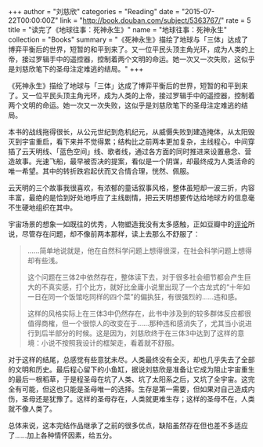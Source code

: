 +++
author = "刘慈欣"
categories = "Reading"
date = "2015-07-22T00:00:00Z"
link = "http://book.douban.com/subject/5363767/"
rate = 5
title = "读完了《地球往事：死神永生》"
name = "地球往事：死神永生"
collection = "Books"
summary = "《死神永生》描绘了地球与「三体」达成了博弈平衡后的世界，短暂的和平到来了。又一位平民头顶主角光环，成为人类的上帝，接过罗辑手中的遥控器，控制着两个文明的命运。她一次又一次失败，这似乎是刘慈欣笔下的圣母注定难逃的结局。"
+++

《死神永生》描绘了地球与「三体」达成了博弈平衡后的世界，短暂的和平到来了。又一位平民头顶主角光环，成为人类的上帝，接过罗辑手中的遥控器，控制着两个文明的命运。她一次又一次失败，这似乎是刘慈欣笔下的圣母注定难逃的结局。

本书的战线拖得很长，从公元世纪到危机纪元，从威慑失败到建造掩体，从太阳毁灭到宇宙重启，看下来并不觉得累；结构比之前两本更加复杂，主线程心，中间穿插了云天明线、「蓝色空间」线、歌者线，通过各方面的同时推进来设置悬念、营造故事。光速飞船，最早被否决的提案，看似是一个阴谋，却最终成为人类活命的唯一希望。其中的转折跌宕起伏而又合情合理，恍然、佩服。

云天明的三个故事我很喜欢，有浓郁的童话叙事风格，整体虽短却一波三折，内容丰富，最绝的是恰到好处地呼应了主线剧情，把云天明想要传达给地球方的信息毫不生硬地组织在其中。

宇宙场景的想象一如既往的优秀，人物塑造我没有太多感触，正如豆瓣中的[评论](http://book.douban.com/review/4493534/)所说，尽管存在问题，却不像前两本那样，读上去那么不舒服了：

> ……简单地说就是，他在自然科学问题上想得很深，在社会科学问题上想得却有些浅。
>
> 这个问题在三体2中依然存在，整体读下去，对于很多社会细节都会产生巨大的不真实感，打个比方，就好比金庸小说里出现了一个古龙式的“十年如一日在同一个饭馆吃同样的四个菜”的偏执狂，有很强烈的……违和感。
>
> 这样的风格实际上在三体3中仍然存在，此书中涉及到的较多群体反应都很值得商榷，但一个很惊人的改变在于……那种违和感消失了，尤其当小说进行到后半部分的时候。这是因为，刘慈欣终于在三体3中达到了这样的意境：小说不按照我设计的框架走，看着就不舒服。

对于这样的结尾，总感觉有些意犹未尽。人类最终没有全灭，却也几乎失去了全部的文明和历史。最后程心留下的小鱼缸，据说刘慈欣是准备让它成为阻止宇宙重生的最后一根稻草，于是程圣母在坑了人类、坑了太阳系之后，又坑了全宇宙。这完全有可能，但这也只能是圣母唯一的选择。生存是第一需要，但如果对自己造成内伤，圣母还是犹豫了。这样的圣母存在，人类就更难生存；这样的圣母不在，人类就不像人类了。

总体来说，这本完结作品继承了之前的很多优点，缺陷虽然存在但也差不多适应了……加上各种情怀因素，给五分。
